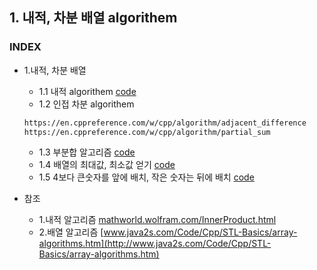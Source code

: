 ## 1. 내적, 차분 배열 algorithem
### INDEX
* 1.내적, 차분 배열
    * 1.1 내적 algorithem [code](https://github.com/csbyun-data/CPP-Pro/blob/main/chap05/array/Inner_product.cpp)
    * 1.2 인접 차분 algorithem
    ```txt
    https://en.cppreference.com/w/cpp/algorithm/adjacent_difference
    https://en.cppreference.com/w/cpp/algorithm/partial_sum
    ```
    * 1.3 부분합 알고리즘 [code](https://github.com/csbyun-data/CPP-Pro/blob/main/chap05/array/partial_sum.cpp)
    * 1.4 배열의 최대값, 최소값 얻기 [code](https://github.com/csbyun-data/CPP-Pro/blob/main/chap05/array/Max_Min.cpp)
    * 1.5 4보다 큰숫자를 앞에 배치, 작은 숫자는 뒤에 배치 [code](https://github.com/csbyun-data/CPP-Pro/blob/main/chap05/array/array05.cpp)

* 참조
    * 1.내적 알고리즘 [mathworld.wolfram.com/InnerProduct.html](https://mathworld.wolfram.com/InnerProduct.html)
    * 2.배열 알고리즘 [www.java2s.com/Code/Cpp/STL-Basics/array-algorithms.htm](http://www.java2s.com/Code/Cpp/STL-Basics/array-algorithms.htm)
